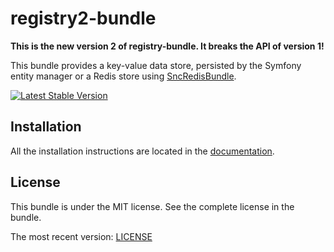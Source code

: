 registry2-bundle
================

**This is the new version 2 of registry-bundle. It breaks the API of version 1!**

This bundle provides a key-value data store, persisted by the Symfony entity
manager or a Redis store using [SncRedisBundle](https://github.com/snc/SncRedisBundle).

[![Latest Stable Version](https://poser.pugx.org/jonasarts/registry2-bundle/v/stable.png)](https://packagist.org/packages/jonasarts/registry2-bundle)

Installation
------------

All the installation instructions are located in the [documentation](https://github.com/jonasarts/registry2-bundle/blob/master/docs/index.md).

License
-------

This bundle is under the MIT license. See the complete license in the bundle.

The most recent version:
[LICENSE](https://github.com/jonasarts/registry2-bundle/blob/master/LICENSE)
